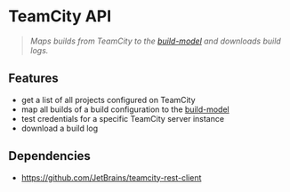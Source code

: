 # TeamCity API

> _Maps builds from TeamCity to the [build-model](../build-model/README.md) and downloads build logs._

## Features

- get a list of all projects configured on TeamCity
- map all builds of a build configuration to the [build-model](../build-model/README.md)
- test credentials for a specific TeamCity server instance
- download a build log

## Dependencies

- https://github.com/JetBrains/teamcity-rest-client
